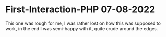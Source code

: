 # First-Interaction-PHP 07-08-2022
This one was rough for me, I was rather lost on how this was supposed to work, in the end I was semi-happy with it, quite crude around the edges.
